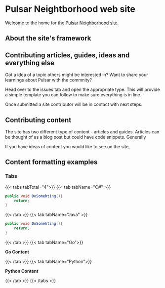 # Pulsar Neightborhood web site
Welcome to the home for the [Pulsar Neighborhood site](https://pulsar-neighborhood.com).

## About the site's framework

## Contributing articles, guides, ideas and everything else

Got a idea of a topic others might be interested in? Want to share your learnings about Pulsar with the commnity?

Head over to the issues tab and open the appropriate type. This will provide a simple template you can follow to make sure everything is in line.

Once submitted a site contributor will be in contact with next steps.


## Contributing content

The site has two different type of content - articles and guides. Articles can be thought of as a blog post but could have code snippets. Generally 

If you have ideas of content you would like to see on the site, 

## Content formatting examples

### Tabs
{{< tabs tabTotal="4">}}
{{< tab tabName="C#" >}}

```csharp
public void DoSomehting(){
    return;
}
```

{{< /tab >}}
{{< tab tabName="Java" >}}

```java
public void DoSomehting(){
    return;
}
```

{{< /tab >}}
{{< tab tabName="Go">}}

**Go Content**

{{< /tab >}}
{{< tab tabName="Python">}}

**Python Content**

{{< /tab >}}
{{< /tabs >}}